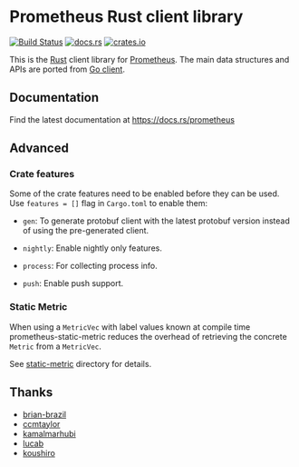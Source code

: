 # Prometheus Rust client library

[![Build Status](https://travis-ci.org/tikv/rust-prometheus.svg?branch=master)](https://travis-ci.org/pingcap/rust-prometheus)
[![docs.rs](https://docs.rs/prometheus/badge.svg)](https://docs.rs/prometheus)
[![crates.io](http://meritbadge.herokuapp.com/prometheus)](https://crates.io/crates/prometheus)

This is the [Rust](https://www.rust-lang.org) client library for
[Prometheus](http://prometheus.io). The main data structures and APIs are ported
from [Go client](https://github.com/prometheus/client_golang).


## Documentation

Find the latest documentation at https://docs.rs/prometheus


## Advanced

### Crate features

Some of the crate features need to be enabled before they can be used. Use `features = []` flag in `Cargo.toml` to enable them:

- `gen`: To generate protobuf client with the latest protobuf version instead of
  using the pre-generated client.

- `nightly`: Enable nightly only features.

- `process`: For collecting process info.

- `push`: Enable push support.


### Static Metric

When using a `MetricVec` with label values known at compile time
prometheus-static-metric reduces the overhead of retrieving the concrete
`Metric` from a `MetricVec`.

See [static-metric](./static-metric) directory for details.


## Thanks

- [brian-brazil](https://github.com/brian-brazil)
- [ccmtaylor](https://github.com/ccmtaylor)
- [kamalmarhubi](https://github.com/kamalmarhubi)
- [lucab](https://github.com/lucab)
- [koushiro](https://github.com/koushiro)
